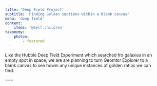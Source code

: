 ```yaml
---
title: 'Deep Field Project'
subtitle: 'Finding Golden Sections within a blank canvas'
menu: 'deep field'
content:
    items: '@self.children'
taxonomy:
    photon:
        - featured
---
```


Like the Hubble Deep Field Experiment which searched fro galaxies in an empty spot in space, we are are planning to turn Geomtor Explorer to a blank canvas to see howm any unique instances of golden ratios we can find.

===
